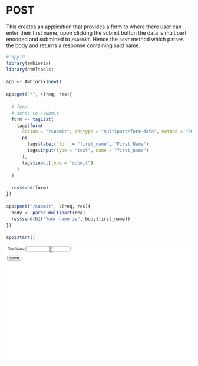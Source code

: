 # POST

This creates an application that provides a form to where there user can enter their first name, upon clicking the submit button the data is multipart encoded and submitted to `/submit`. Hence the `post` method which parses the body and returns a response containing said name. 

```r
# app.R
library(ambiorix)
library(htmltools)

app <- Ambiorix$new()

app$get("/", \(req, res){

  # form
  # sends to /submit
  form <- tagList(
    tags$form(
      action = "/submit", enctype = "multipart/form-data", method = "POST",
      p(
        tags$label(`for` = "first_name", "First Name"),
        tags$input(type = "text", name = "first_name")
      ),
      tags$input(type = "submit")
    )
  )

  res$send(form)
})

app$post("/submit", \(req, res){
  body <- parse_multipart(req)
  res$send(h1("Your name is", body$first_name))
})

app$start()
```

![](../_assets/post-ex.gif)
